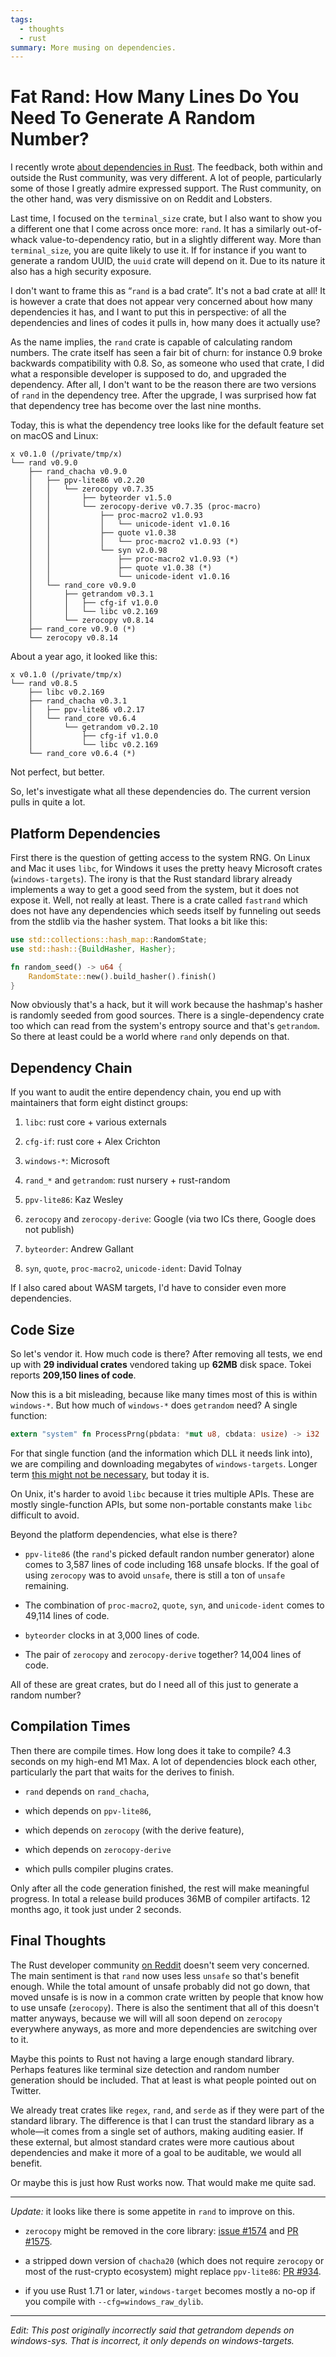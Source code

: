 ```yaml
---
tags:
  - thoughts
  - rust
summary: More musing on dependencies.
---
```


# Fat Rand: How Many Lines Do You Need To Generate A Random Number?

I recently wrote [about dependencies in Rust](/2025/1/24/build-it-yourself/).  The feedback, both within and outside
the Rust community, was very different.  A lot of people, particularly
some of those I greatly admire expressed support.  The Rust community, on
the other hand, was very dismissive on on Reddit and Lobsters.

Last time, I focused on the `terminal_size` crate, but I also want to
show you a different one that I come across once more: `rand`.  It has a
similarly out-of-whack value-to-dependency ratio, but in a slightly
different way.  More than `terminal_size`, you are quite likely to use
it.  If for instance if you want to generate a random UUID, the `uuid`
crate will depend on it.  Due to its nature it also has a high security
exposure.

I don't want to frame this as “`rand` is a bad crate”.  It's not a bad
crate at all!  It is however a crate that does not appear very concerned
about how many dependencies it has, and I want to put this in perspective:
of all the dependencies and lines of codes it pulls in, how many does it
actually use?

As the name implies, the `rand` crate is capable of calculating random
numbers.  The crate itself has seen a fair bit of churn: for instance 0.9
broke backwards compatibility with 0.8.  So, as someone who used that
crate, I did what a responsible developer is supposed to do, and upgraded
the dependency.  After all, I don't want to be the reason there are two
versions of `rand` in the dependency tree.  After the upgrade, I was
surprised how fat that dependency tree has become over the last nine
months.

Today, this is what the dependency tree looks like for the default feature
set on macOS and Linux:

```
x v0.1.0 (/private/tmp/x)
└── rand v0.9.0
    ├── rand_chacha v0.9.0
    │   ├── ppv-lite86 v0.2.20
    │   │   └── zerocopy v0.7.35
    │   │       ├── byteorder v1.5.0
    │   │       └── zerocopy-derive v0.7.35 (proc-macro)
    │   │           ├── proc-macro2 v1.0.93
    │   │           │   └── unicode-ident v1.0.16
    │   │           ├── quote v1.0.38
    │   │           │   └── proc-macro2 v1.0.93 (*)
    │   │           └── syn v2.0.98
    │   │               ├── proc-macro2 v1.0.93 (*)
    │   │               ├── quote v1.0.38 (*)
    │   │               └── unicode-ident v1.0.16
    │   └── rand_core v0.9.0
    │       ├── getrandom v0.3.1
    │       │   ├── cfg-if v1.0.0
    │       │   └── libc v0.2.169
    │       └── zerocopy v0.8.14
    ├── rand_core v0.9.0 (*)
    └── zerocopy v0.8.14
```

About a year ago, it looked like this:

```
x v0.1.0 (/private/tmp/x)
└── rand v0.8.5
    ├── libc v0.2.169
    ├── rand_chacha v0.3.1
    │   ├── ppv-lite86 v0.2.17
    │   └── rand_core v0.6.4
    │       └── getrandom v0.2.10
    │           ├── cfg-if v1.0.0
    │           └── libc v0.2.169
    └── rand_core v0.6.4 (*)
```

Not perfect, but better.

So, let's investigate what all these dependencies do. The current version
pulls in quite a lot.

## Platform Dependencies

First there is the question of getting access to the system RNG.  On Linux
and Mac it uses `libc`, for Windows it uses the pretty heavy Microsoft
crates (`windows-targets`).  The irony is that the Rust standard library
already implements a way to get a good seed from the system, but it does
not expose it.  Well, not really at least.  There is a crate called
`fastrand` which does not have any dependencies which seeds itself by
funneling out seeds from the stdlib via the hasher system.  That looks a
bit like this:

```rust
use std::collections::hash_map::RandomState;
use std::hash::{BuildHasher, Hasher};

fn random_seed() -> u64 {
    RandomState::new().build_hasher().finish()
}
```

Now obviously that's a hack, but it will work because the hashmap's hasher
is randomly seeded from good sources.  There is a single-dependency crate
too which can read from the system's entropy source and that's
`getrandom`.  So there at least could be a world where `rand` only
depends on that.

## Dependency Chain

If you want to audit the entire dependency chain, you end up with
maintainers that form eight distinct groups:

1. `libc`: rust core + various externals

1. `cfg-if`: rust core + Alex Crichton

1. `windows-*`: Microsoft

1. `rand_*` and `getrandom`: rust nursery + rust-random

1. `ppv-lite86`: Kaz Wesley

1. `zerocopy` and `zerocopy-derive`: Google (via two ICs there, Google
does not publish)

1. `byteorder`: Andrew Gallant

1. `syn`, `quote`, `proc-macro2`, `unicode-ident`: David Tolnay

If I also cared about WASM targets, I'd have to consider even more
dependencies.

## Code Size

So let's vendor it.  How much code is there?  After removing all tests, we
end up with **29 individual crates** vendored taking up **62MB** disk
space.  Tokei reports **209,150 lines of code**.

Now this is a bit misleading, because like many times most of this is
within `windows-*`.  But how much of `windows-*` does `getrandom`
need?  A single function:

```rust
extern "system" fn ProcessPrng(pbdata: *mut u8, cbdata: usize) -> i32
```

For that single function (and the information which DLL it needs link
into), we are compiling and downloading megabytes of `windows-targets`.
Longer term [this might not be necessary](https://rust-lang.github.io/rfcs/2627-raw-dylib-kind.html), but today
it is.

On Unix, it's harder to avoid `libc` because it tries multiple APIs.
These are mostly single-function APIs, but some non-portable constants
make `libc` difficult to avoid.

Beyond the platform dependencies, what else is there?

- `ppv-lite86` (the `rand`'s picked default randon number generator)
alone comes to 3,587 lines of code including 168 unsafe blocks.  If
the goal of using `zerocopy` was to avoid `unsafe`, there is still
a ton of `unsafe` remaining.

- The combination of `proc-macro2`, `quote`, `syn`, and
`unicode-ident` comes to 49,114 lines of code.

- `byteorder` clocks in at 3,000 lines of code.

- The pair of `zerocopy` and `zerocopy-derive` together?  14,004 lines
of code.

All of these are great crates, but do I need all of this just to generate a random number?

## Compilation Times

Then there are compile times.  How long does it take to compile? 4.3
seconds on my high-end M1 Max.  A lot of dependencies block each other,
particularly the part that waits for the derives to finish.

- `rand` depends on `rand_chacha`,

- which depends on `ppv-lite86`,

- which depends on `zerocopy` (with the derive feature),

- which depends on `zerocopy-derive`

- which pulls compiler plugins crates.

Only after all the code generation finished, the rest will make meaningful
progress.  In total a release build produces 36MB of compiler artifacts.
12 months ago, it took just under 2 seconds.

## Final Thoughts

The Rust developer community [on Reddit](https://www.reddit.com/r/rust/comments/1igjiip/rand_now_depends_on_zerocopy/)
doesn't seem very concerned.  The main sentiment is that `rand` now uses less
`unsafe` so that's benefit enough.  While the total amount of unsafe
probably did not go down, that moved unsafe is is now in a common crate
written by people that know how to use unsafe (`zerocopy`).  There is
also the sentiment that all of this doesn't matter anyways, because we
will will all soon depend on `zerocopy` everywhere anyways, as more and
more dependencies are switching over to it.

Maybe this points to Rust not having a large enough standard library.
Perhaps features like terminal size detection and random number generation
should be included.  That at least is what people pointed out on Twitter.

We already treat crates like `regex`, `rand`, and `serde` as if they
were part of the standard library.  The difference is that I can trust the
standard library as a whole—it comes from a single set of authors, making
auditing easier.  If these external, but almost standard crates were more
cautious about dependencies and make it more of a goal to be auditable, we
would all benefit.

Or maybe this is just how Rust works now.  That would make me quite sad.

---

*Update:* it looks like there is some appetite in `rand` to improve on
this.

- `zerocopy` might be removed in the core library: [issue #1574](https://github.com/rust-random/rand/issues/1574) and [PR #1575](https://github.com/rust-random/rand/pull/1575).

- a stripped down version of `chacha20` (which does not require `zerocopy`
or most of the rust-crypto ecosystem) might replace `ppv-lite86`:
[PR #934](https://github.com/rust-random/rand/issues/934).

- if you use Rust 1.71 or later, `windows-target` becomes mostly a
no-op if you compile with `--cfg=windows_raw_dylib`.

---

*Edit: This post originally incorrectly said that getrandom depends on
windows-sys.  That is incorrect, it only depends on windows-targets.*
